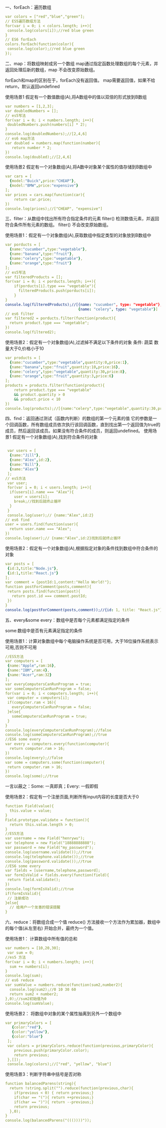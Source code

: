 一、forEach：遍历数组
```yaml
var colors = ["red","blue","green"];
// ES5遍历数组方法
for(var i = 0; i < colors.length; i++){ 
 console.log(colors[i]);//red blue green
}
// ES6 forEach
colors.forEach(function(color){
 console.log(color);//red blue green
});
```

二、map：将数组映射成另一个数组
map通过指定函数处理数组的每个元素，并返回处理后新的数组，map 不会改变原始数组。

forEach和map的区别在于，forEach没有返回值。
map需要返回值，如果不给return，默认返回undefined

使用场景1
假定有一个数值数组(A),将A数组中的值以双倍的形式放到B数组

```yaml
var numbers = [1,2,3];
var doubledNumbers = [];
// es5写法
for(var i = 0; i < numbers.length; i++){
 doubledNumbers.push(numbers[i] * 2);
}
console.log(doubledNumbers);//[2,4,6]
// es6 map方法
var doubled = numbers.map(function(number){
   return number * 2;
})
console.log(doubled);//[2,4,6]
```
使用场景2 假定有一个对象数组(A),将A数中对象某个属性的值存储到B数组中

```yaml
var cars = [
  {model:"Buick",price:"CHEAP"},
  {model:"BMW",price:"expensive"}
];
var prices = cars.map(function(car){
    return car.price;
})
console.log(prices);//["CHEAP", "expensive"]
```

三、filter：从数组中找出所有符合指定条件的元素
filter() 检测数值元素，并返回符合条件所有元素的数组。 filter() 不会改变原始数组。

使用场景1：假定有一个对象数组(A),获取数组中指定类型的对象放到B数组中

```yaml
var porducts = [
  {name:"cucumber",type:"vegetable"},
  {name:"banana",type:"fruit"},
  {name:"celery",type:"vegetable"},
  {name:"orange",type:"fruit"}
];
// es5写法
var filteredProducts = [];
for(var i = 0; i < porducts.length; i++){
    if(porducts[i].type === "vegetable"){
      filteredProducts.push(porducts[i]);
    }
}
console.log(filteredProducts);//[{name: "cucumber", type: "vegetable"},
                                 {name: "celery", type: "vegetable"}]
// es6 filter
var filtered2 = porducts.filter(function(product){
  return product.type === "vegetable";
})
console.log(filtered2);
```
使用场景2：假定有一个对象数组(A),过滤掉不满足以下条件的对象
条件: 蔬菜 数量大于0,价格小于10

```yaml
var products = [
  {name:"cucumber",type:"vegetable",quantity:0,price:1},
  {name:"banana",type:"fruit",quantity:10,price:16},
  {name:"celery",type:"vegetable",quantity:30,price:8},
  {name:"orange",type:"fruit",quantity:3,price:6}
];
products = products.filter(function(product){
    return product.type === "vegetable" 
    && product.quantity > 0 
    && product.price < 10
})
console.log(products);//[{name:"celery",type:"vegetable",quantity:30,price:8}]
```

四、find：返回通过测试（函数内判断）的数组的第一个元素的值
它的参数是一个回调函数，所有数组成员依次执行该回调函数，直到找出第一个返回值为true的成员，然后返回该成员。如果没有符合条件的成员，则返回undefined。
使用场景1
假定有一个对象数组(A),找到符合条件的对象
```yaml

 var users = [
  {name:"Jill"},
  {name:"Alex",id:2},
  {name:"Bill"},
  {name:"Alex"}
 ];
// es5方法
 var user;
 for(var i = 0; i < users.length; i++){
  if(users[i].name === "Alex"){
    user = users[i];
    break;//找到后就终止循环
  }
 }
 console.log(user);// {name:"Alex",id:2}
// es6 find
user = users.find(function(user){
  return user.name === "Alex";
})
console.log(user);// {name:"Alex",id:2}找到后就终止循环
```
使用场景2：假定有一个对象数组(A),根据指定对象的条件找到数组中符合条件的对象

```yaml
var posts = [
 {id:3,title:"Node.js"},
 {id:1,title:"React.js"}
];
var comment = {postId:1,content:"Hello World!"};
function postForComment(posts,comment){
 return posts.find(function(post){
   return post.id === comment.postId;
 })
}
console.log(postForComment(posts,comment));//{id: 1, title: "React.js"}
```

五、every&some
every：数组中是否每个元素都满足指定的条件

some:数组中是否有元素满足指定的条件

使用场景1：计算对象数组中每个电脑操作系统是否可用，大于16位操作系统表示可用,否则不可用

```yaml
//ES5方法
var computers = [
 {name:"Apple",ram:16},
 {name:"IBM",ram:4},
 {name:"Acer",ram:32}
];
var everyComputersCanRunProgram = true;
var someComputersCanRunProgram = false;
for(var i = 0; i < computers.length; i++){
 var computer = computers[i];
 if(computer.ram < 16){
   everyComputersCanRunProgram = false;
 }else{
   someComputersCanRunProgram = true;
 }
}
console.log(everyComputersCanRunProgram);//false
console.log(someComputersCanRunProgram);//true
//ES6 some every 
var every = computers.every(function(computer){
  return computer.ram > 16;
})
console.log(every);//false
var some = computers.some(function(computer){
 return computer.ram > 16;
})
console.log(some);//true
```
一言以蔽之：Some: 一真即真；Every: 一假即假

使用场景2：假定有一个注册页面,判断所有input内容的长度是否大于0

```yaml
function Field(value){
  this.value = value;
}
Field.prototype.validate = function(){
  return this.value.length > 0;
}
//ES5方法
var username = new Field("henrywu");
var telephone = new Field("18888888888");
var password = new Field("my_password");
console.log(username.validate());//true
console.log(telephone.validate());//true
console.log(password.validate());//true
//ES6 some every
var fields = [username,telephone,password];
var formIsValid = fields.every(function(field){
 return field.validate();
})
console.log(formIsValid);//true
if(formIsValid){
 // 注册成功
}else{
  // 给用户一个友善的错误提醒
}
```


六、reduce：将数组合成一个值
reduce() 方法接收一个方法作为累加器，数组中的每个值(从左至右) 开始合并，最终为一个值。

使用场景1： 计算数组中所有值的总和

```yaml
var numbers = [10,20,30];
 var sum = 0;
//es5 方法
for(var i = 0; i < numbers.length; i++){
  sum += numbers[i];
}
console.log(sum);
// es6 reduce
var sumValue = numbers.reduce(function(sum2,number2){
  console.log(sum2);//0 10 30 60
  return sum2 + number2;
},0);//sum2初始值为0
console.log(sumValue);
```
使用场景2：
将数组中对象的某个属性抽离到另外一个数组中

```yaml
var primaryColors = [
   {color:"red"},
   {color:"yellow"},
   {color:"blue"}
 ];
 var colors = primaryColors.reduce(function(previous,primaryColor){
    previous.push(primaryColor.color);
    return previous;
 },[]);
 console.log(colors);//["red", "yellow", "blue"]
```
使用场景3：判断字符串中括号是否对称

```yaml
function balancedParens(string){
  return !string.split("").reduce(function(previous,char){
    if(previous < 0) { return previous;}
    if(char == "("){ return ++previous;}
    if(char == ")"){ return --previous;}
    return previous;
  },0);
}
console.log(balancedParens("((())))"));
```